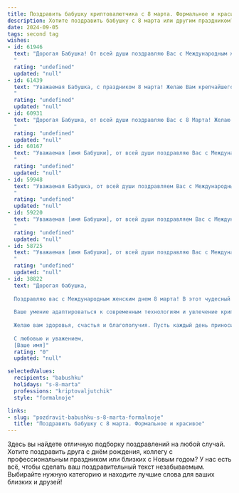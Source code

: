 ```yaml
---
title: Поздравить бабушку криптовалютчика с 8 марта. Формальное и красивое
description: Хотите поздравить бабушку с 8 марта или другим праздником? Наш ИИ создаст незабываемое поздравление, а вы обязательно выделитесь среди других.  
date: 2024-09-05
tags: second tag
wishes:
- id: 61946
  text: "Дорогая Бабушка! От всей души поздравляю Вас с Международным женским днем 8 Марта! Пусть этот день подарит Вам море улыбок, нежных слов и приятных эмоций. Желаю Вам крепкого здоровья, семейного благополучия и непрерывного роста в сфере криптовалют. Пусть каждый новый день будет наполнен вдохновением и удачей!
  "
  rating: "undefined"
  updated: "null"
- id: 61439
  text: "Уважаемая Бабушка, с праздником 8 марта! Желаю Вам крепчайшего здоровья, весеннего настроения и множества радостных событий. Пусть Ваша жизнь будет полна любви и благополучия, а работа криптовалютчика приносит Вам стабильный доход и удовлетворение!
  "
  rating: "undefined"
  updated: "null"
- id: 60931
  text: "Дорогая Бабушка, от всей души поздравляю Вас с 8 Марта! Желаю Вам крепкого здоровья, весеннего настроения и бесконечной радости в жизни. Пусть Ваша работа криптовалютчика приносит Вам стабильный доход и новые возможности. С праздником!
  "
  rating: "undefined"
  updated: "null"
- id: 60167
  text: "Уважаемая [имя Бабушки], от всей души поздравляю Вас с Международным женским днем 8 Марта! Желаю Вам крепкого здоровья, благополучия и весеннего настроения! Пусть Ваш труд криптовалютчика приносит Вам удовлетворение и финансовую стабильность.
  "
  rating: "undefined"
  updated: "null"
- id: 59948
  text: "Уважаемая Бабушка, от всей души поздравляем Вас с Международным женским днём 8 Марта! Желаем Вам крепкого здоровья,  радости,  успехов в Вашей  профессиональной деятельности криптовалютчика  и  всегда  оставаться  такой  же  яркой  и  позитивной  личностью.  Пусть  Ваша  жизнь  будет  наполнена  счастьем  и  любви!
  "
  rating: "undefined"
  updated: "null"
- id: 59220
  text: "Уважаемая [имя Бабушки], от всей души поздравляем Вас с Международным женским днем! Желаем Вам крепкого здоровья, неиссякаемого оптимизма и благополучия. Пусть Ваша жизнь будет наполнена радостью, любовью и  успехами во всех начинаниях.
  "
  rating: "undefined"
  updated: "null"
- id: 58725
  text: "Уважаемая [имя Бабушки], от всей души поздравляю Вас с Международным женским днем! Желаю Вам крепкого здоровья,  радости, душевного тепла и благополучия! Пусть Ваша жизнь будет наполнена любовью, заботой близких и яркими моментами!
  "
  rating: "undefined"
  updated: "null"
- id: 38822
  text: "Дорогая бабушка,
  
  Поздравляю вас с Международным женским днем 8 марта! В этот чудесный день хочется выразить вам свою безмерную любовь и признательность. Вы — свет в нашей жизни, ваша мудрость и поддержка вдохновляют нас на новые свершения.
  
  Ваше умение адаптироваться к современным технологиям и увлечение криптовалютами — это пример для всех нас. Вы проявляете активность и жизнелюбие, активно осваиваете новое, показывая, что в любом возрасте возможны достижения вершины.
  
  Желаю вам здоровья, счастья и благополучия. Пусть каждый день приносит радость, а ваши мечты сбываются.
  
  С любовью и уважением,
  [Ваше имя]"
  rating: "0"
  updated: "null"

selectedValues:
  recipients: "babushku"
  holidays: "s-8-marta"
  professions: "kriptovaljutchik"
  style: "formalnoje"

links:
- slug: "pozdravit-babushku-s-8-marta-formalnoje"
  title: "Поздравить бабушку с 8 марта. Формальное и красивое"
---
```


Здесь вы найдете отличную подборку поздравлений на любой случай. 
Хотите поздравить друга с днём рождения, коллегу с профессиональным праздником или близких с Новым годом? У нас есть всё, чтобы сделать ваш поздравительный текст незабываемым. Выбирайте нужную категорию и находите лучшие слова для ваших близких и друзей!
